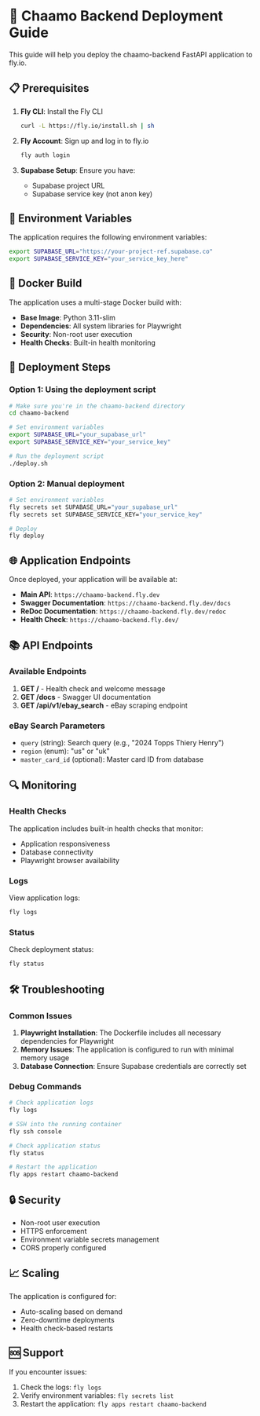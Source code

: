 # 🚀 Chaamo Backend Deployment Guide

This guide will help you deploy the chaamo-backend FastAPI application to fly.io.

## 📋 Prerequisites

1. **Fly CLI**: Install the Fly CLI
   ```bash
   curl -L https://fly.io/install.sh | sh
   ```

2. **Fly Account**: Sign up and log in to fly.io
   ```bash
   fly auth login
   ```

3. **Supabase Setup**: Ensure you have:
   - Supabase project URL
   - Supabase service key (not anon key)

## 🔧 Environment Variables

The application requires the following environment variables:

```bash
export SUPABASE_URL="https://your-project-ref.supabase.co"
export SUPABASE_SERVICE_KEY="your_service_key_here"
```

## 🐳 Docker Build

The application uses a multi-stage Docker build with:

- **Base Image**: Python 3.11-slim
- **Dependencies**: All system libraries for Playwright
- **Security**: Non-root user execution
- **Health Checks**: Built-in health monitoring

## 🚀 Deployment Steps

### Option 1: Using the deployment script

```bash
# Make sure you're in the chaamo-backend directory
cd chaamo-backend

# Set environment variables
export SUPABASE_URL="your_supabase_url"
export SUPABASE_SERVICE_KEY="your_service_key"

# Run the deployment script
./deploy.sh
```

### Option 2: Manual deployment

```bash
# Set environment variables
fly secrets set SUPABASE_URL="your_supabase_url"
fly secrets set SUPABASE_SERVICE_KEY="your_service_key"

# Deploy
fly deploy
```

## 🌐 Application Endpoints

Once deployed, your application will be available at:

- **Main API**: `https://chaamo-backend.fly.dev`
- **Swagger Documentation**: `https://chaamo-backend.fly.dev/docs`
- **ReDoc Documentation**: `https://chaamo-backend.fly.dev/redoc`
- **Health Check**: `https://chaamo-backend.fly.dev/`

## 📚 API Endpoints

### Available Endpoints

1. **GET /** - Health check and welcome message
2. **GET /docs** - Swagger UI documentation
3. **GET /api/v1/ebay_search** - eBay scraping endpoint

### eBay Search Parameters

- `query` (string): Search query (e.g., "2024 Topps Thiery Henry")
- `region` (enum): "us" or "uk"
- `master_card_id` (optional): Master card ID from database

## 🔍 Monitoring

### Health Checks

The application includes built-in health checks that monitor:
- Application responsiveness
- Database connectivity
- Playwright browser availability

### Logs

View application logs:
```bash
fly logs
```

### Status

Check deployment status:
```bash
fly status
```

## 🛠️ Troubleshooting

### Common Issues

1. **Playwright Installation**: The Dockerfile includes all necessary dependencies for Playwright
2. **Memory Issues**: The application is configured to run with minimal memory usage
3. **Database Connection**: Ensure Supabase credentials are correctly set

### Debug Commands

```bash
# Check application logs
fly logs

# SSH into the running container
fly ssh console

# Check application status
fly status

# Restart the application
fly apps restart chaamo-backend
```

## 🔒 Security

- Non-root user execution
- HTTPS enforcement
- Environment variable secrets management
- CORS properly configured

## 📈 Scaling

The application is configured for:
- Auto-scaling based on demand
- Zero-downtime deployments
- Health check-based restarts

## 🆘 Support

If you encounter issues:

1. Check the logs: `fly logs`
2. Verify environment variables: `fly secrets list`
3. Restart the application: `fly apps restart chaamo-backend` 
